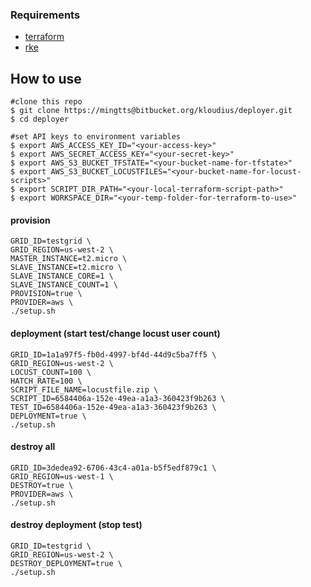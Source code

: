 ### Requirements

- [terraform](https://terraform.io)
- [rke](https://rancher.com/docs/rke/latest/en/installation/)


## How to use
```console
#clone this repo
$ git clone https://mingtts@bitbucket.org/kloudius/deployer.git
$ cd deployer

#set API keys to environment variables
$ export AWS_ACCESS_KEY_ID="<your-access-key>"
$ export AWS_SECRET_ACCESS_KEY="<your-secret-key>"
$ export AWS_S3_BUCKET_TFSTATE="<your-bucket-name-for-tfstate>"
$ export AWS_S3_BUCKET_LOCUSTFILES="<your-bucket-name-for-locust-scripts>"
$ export SCRIPT_DIR_PATH="<your-local-terraform-script-path>"
$ export WORKSPACE_DIR="<your-temp-folder-for-terraform-to-use>"
```

#### provision
```
GRID_ID=testgrid \
GRID_REGION=us-west-2 \
MASTER_INSTANCE=t2.micro \
SLAVE_INSTANCE=t2.micro \
SLAVE_INSTANCE_CORE=1 \
SLAVE_INSTANCE_COUNT=1 \
PROVISION=true \
PROVIDER=aws \
./setup.sh
```

#### deployment (start test/change locust user count)
```
GRID_ID=1a1a97f5-fb0d-4997-bf4d-44d9c5ba7ff5 \
GRID_REGION=us-west-2 \
LOCUST_COUNT=100 \
HATCH_RATE=100 \
SCRIPT_FILE_NAME=locustfile.zip \
SCRIPT_ID=6584406a-152e-49ea-a1a3-360423f9b263 \
TEST_ID=6584406a-152e-49ea-a1a3-360423f9b263 \
DEPLOYMENT=true \
./setup.sh
```

#### destroy all
```
GRID_ID=3dedea92-6706-43c4-a01a-b5f5edf879c1 \
GRID_REGION=us-west-1 \
DESTROY=true \
PROVIDER=aws \
./setup.sh
```

#### destroy deployment (stop test)
```
GRID_ID=testgrid \
GRID_REGION=us-west-2 \
DESTROY_DEPLOYMENT=true \
./setup.sh
```
